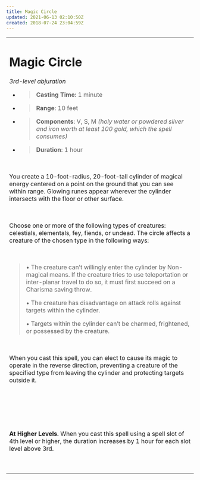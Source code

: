 ```yaml
---
title: Magic Circle
updated: 2021-06-13 02:10:50Z
created: 2018-07-24 23:04:59Z
---
```


<table><tbody><tr class="odd"><td><h1 id="magic-circle"><strong>Magic Circle</strong></h1><p><em>3rd-level abjuration</em></p><ul><li><blockquote><p><strong>Casting Time:</strong> 1 minute</p></blockquote></li><li><blockquote><p><strong>Range</strong>: 10 feet</p></blockquote></li><li><blockquote><p><strong>Components</strong>: V, S, M <em>(holy water or powdered silver and iron worth at least 100 gold, which the spell consumes)</em></p></blockquote></li><li><blockquote><p><strong>Duration</strong>: 1 hour</p></blockquote></li></ul><p> </p><p>You create a 10-foot-radius, 20-foot-tall cylinder of magical energy centered on a point on the ground that you can see within range. Glowing runes appear wherever the cylinder intersects with the floor or other surface.</p><p> </p><p>Choose one or more of the following types of creatures: celestials, elementals, fey, fiends, or undead. The circle affects a creature of the chosen type in the following ways:</p><p> </p><blockquote><p>• The creature can’t willingly enter the cylinder by Non-magical means. If the creature tries to use teleportation or inter-planar travel to do so, it must first succeed on a Charisma saving throw.</p><p>• The creature has disadvantage on attack rolls against targets within the cylinder.</p><p>• Targets within the cylinder can’t be charmed, frightened, or possessed by the creature.</p></blockquote><p> </p><p>When you cast this spell, you can elect to cause its magic to operate in the reverse direction, preventing a creature of the specified type from leaving the cylinder and protecting targets outside it.</p><p> </p><p> </p><p> </p><p><strong>At Higher Levels.</strong> When you cast this spell using a spell slot of 4th level or higher, the duration increases by 1 hour for each slot level above 3rd.</p><p> </p></td></tr></tbody></table>
